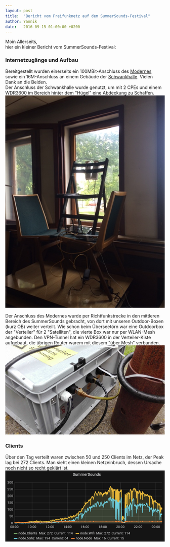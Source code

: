 ```yaml
---
layout: post
title:  "Bericht vom Freifunknetz auf dem SummerSounds-Festival"
author: Yannik
date:   2016-09-15 01:00:00 +0200
---
```


Moin Allerseits,   
hier ein kleiner Bericht vom SummerSounds-Festival:


### Internetzugänge und Aufbau
Bereitgestellt wurden einerseits ein 100MBit-Anschluss des [Modernes](http://www.modernes.de/) sowie ein 16M-Anschluss an 
einem Gebäude der [Schwankhalle](http://schwankhalle.de/). Vielen Dank an die Beiden.  
Der Anschluss der Schwankhalle wurde genutzt, um mit 2 CPEs und einem WDR3600 im Bereich hinter dem "Hügel" eine Abdeckung 
zu Schaffen.   
<a href="/blog/files/2016-09-15/Summersounds_Schwankhalle.png"><img src="/blog/files/2016-09-15/Summersounds_Schwankhalle.png" width="600px" alt=""></a>


Der Anschluss des Modernes wurde per Richtfunkstrecke in den mittleren Bereich des SummerSounds gebracht, von dort mit unseren Outdoor-Boxen (kurz OB) 
weiter verteilt. Wie schon beim Überseetörn war eine Outdoorbox der "Verteiler" für 2 "Satelliten", die vierte Box war nur per WLAN-Mesh angebunden.
Den VPN-Tunnel hat ein WDR3600 in der Verteiler-Kiste aufgebaut, die übrigen Router warem mit diesem "über Mesh" verbunden.   
<a href="/blog/files/2016-09-15/Summersounds_Verteilerkiste_20.png"><img src="/blog/files/2016-09-15/Summersounds_Verteilerkiste_20.png" width="600px" alt=""></a>

### Clients
Über den Tag verteilt waren zwischen 50 und 250 Clients im Netz, der Peak lag bei 272 Clients. 
Man sieht einen kleinen Netzeinbruch, dessen Ursache noch nicht so recht geklärt ist.   
<a href="/blog/files/2016-09-15/Summersounds_Statistik.png"><img src="/blog/files/2016-09-15/Summersounds_Statistik.png" width="600px" alt=""></a>

